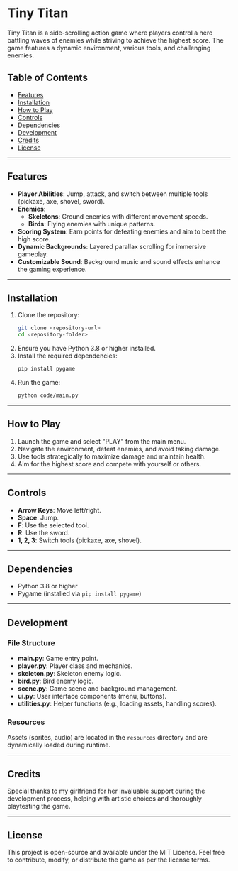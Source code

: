 # Tiny Titan

Tiny Titan is a side-scrolling action game where players control a hero battling waves of enemies while striving to achieve the highest score. The game features a dynamic environment, various tools, and challenging enemies.

## Table of Contents
- [Features](#features)
- [Installation](#installation)
- [How to Play](#how-to-play)
- [Controls](#controls)
- [Dependencies](#dependencies)
- [Development](#development)
- [Credits](#credits)
- [License](#license)

---

## Features
- **Player Abilities**: Jump, attack, and switch between multiple tools (pickaxe, axe, shovel, sword).
- **Enemies**:
  - **Skeletons**: Ground enemies with different movement speeds.
  - **Birds**: Flying enemies with unique patterns.
- **Scoring System**: Earn points for defeating enemies and aim to beat the high score.
- **Dynamic Backgrounds**: Layered parallax scrolling for immersive gameplay.
- **Customizable Sound**: Background music and sound effects enhance the gaming experience.

---

## Installation

1. Clone the repository:
   ```bash
   git clone <repository-url>
   cd <repository-folder>
   ```
2. Ensure you have Python 3.8 or higher installed.
3. Install the required dependencies:
   ```bash
   pip install pygame
   ```
4. Run the game:
   ```bash
   python code/main.py
   ```

---

## How to Play

1. Launch the game and select "PLAY" from the main menu.
2. Navigate the environment, defeat enemies, and avoid taking damage.
3. Use tools strategically to maximize damage and maintain health.
4. Aim for the highest score and compete with yourself or others.

---

## Controls
- **Arrow Keys**: Move left/right.
- **Space**: Jump.
- **F**: Use the selected tool.
- **R**: Use the sword.
- **1, 2, 3**: Switch tools (pickaxe, axe, shovel).

---

## Dependencies
- Python 3.8 or higher
- Pygame (installed via `pip install pygame`)

---

## Development

### File Structure
- **main.py**: Game entry point.
- **player.py**: Player class and mechanics.
- **skeleton.py**: Skeleton enemy logic.
- **bird.py**: Bird enemy logic.
- **scene.py**: Game scene and background management.
- **ui.py**: User interface components (menu, buttons).
- **utilities.py**: Helper functions (e.g., loading assets, handling scores).

### Resources
Assets (sprites, audio) are located in the `resources` directory and are dynamically loaded during runtime.

---

## Credits

Special thanks to my girlfriend for her invaluable support during the development process, helping with artistic choices and thoroughly playtesting the game.

---

## License
This project is open-source and available under the MIT License. Feel free to contribute, modify, or distribute the game as per the license terms.
